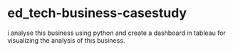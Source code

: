 # ed_tech-business-casestudy
i analyse this business using python and create a dashboard in tableau for visualizing the analysis of this business.
